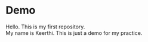 # Demo
Hello. This is my first repository.
<br>
My name is Keerthi. This is just a demo for my practice.
